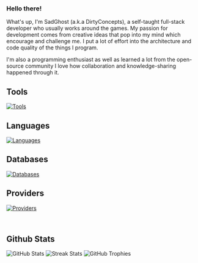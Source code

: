 ### Hello there!

What's up, I'm SadGhost (a.k.a DirtyConcepts), a self-taught full-stack developer who usually works around the games. My passion for development comes from creative ideas that pop into my mind which encourage and challenge me. I put a lot of effort into the architecture and code quality of the things I program.

I'm also a programming enthusiast as well as learned a lot from the open-source community I love how collaboration and knowledge-sharing happened through it.

## Tools
[![Tools](https://skillicons.dev/icons?i=idea,visualstudio)](https://skillicons.dev)

## Languages
[![Languages](https://skillicons.dev/icons?i=java,kotlin,python,c,cpp,cs,ruby,rust,html,css,javascript,php,typescript)](https://skillicons.dev)

## Databases
[![Databases](https://skillicons.dev/icons?i=mysql,mongodb,redis,sqlite)](https://skillicons.dev)

## Providers
[![Providers](https://skillicons.dev/icons?i=aws,gcp,azure)](https://skillicons.dev)

</br>

## Github Stats
![GitHub Stats](https://github-readme-stats.vercel.app/api?username=dirtyconcept&show_icons=true&theme=dark&count_private=true&include_all_commits=true&hide_border=true)
![Streak Stats](https://github-readme-streak-stats.herokuapp.com/?user=dirtyconcept&theme=dark&hide_border=true)
![GitHub Trophies](https://github-profile-trophy.vercel.app/?username=dirtyconcept&theme=darkhub&no-bg=true&no-frame=true&margin-w=30)
